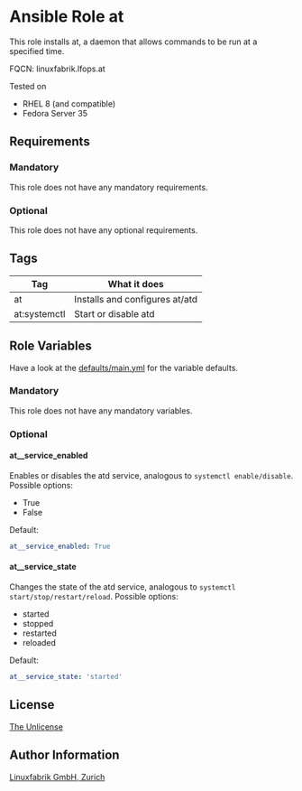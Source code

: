# Ansible Role at

This role installs at, a daemon that allows commands to be run at a specified time.

FQCN: linuxfabrik.lfops.at

Tested on

* RHEL 8 (and compatible)
* Fedora Server 35

## Requirements

### Mandatory

This role does not have any mandatory requirements.

### Optional

This role does not have any optional requirements.


## Tags

| Tag          | What it does                                 |
| ---          | ------------                                 |
| at           | Installs and configures at/atd               |
| at:systemctl | Start or disable atd                         |


## Role Variables

Have a look at the [defaults/main.yml](https://github.com/Linuxfabrik/lfops/blob/main/roles/at/defaults/main.yml) for the variable defaults.


### Mandatory

This role does not have any mandatory variables.


### Optional

#### at__service_enabled

Enables or disables the atd service, analogous to `systemctl enable/disable`. Possible options:

* True
* False

Default:
```yaml
at__service_enabled: True
```


#### at__service_state

Changes the state of the atd service, analogous to `systemctl start/stop/restart/reload`. Possible options:

* started
* stopped
* restarted
* reloaded

Default:
```yaml
at__service_state: 'started'
```


## License

[The Unlicense](https://unlicense.org/)


## Author Information

[Linuxfabrik GmbH, Zurich](https://www.linuxfabrik.ch)
